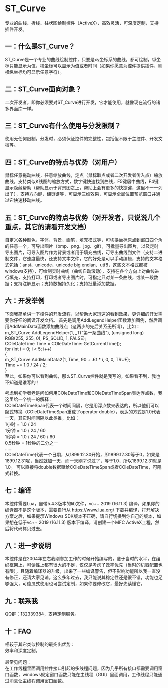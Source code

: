# ST_Curve
专业的曲线、折线、柱状图绘制控件（ActiveX），高效灵活，可深度定制，支持插件开发。

## 一：什么是ST_Curve？
ST_Curve是一个专业的曲线绘制控件，只要是xy坐标系的曲线，都可绘制，纵坐标只能显示为值，横坐标可以显示为值或者时间（如果你愿意为控件提供插件，则横纵坐标均可显示任意字符）。

## 二：ST_Curve面向对象？
二次开发者，即你必须要对ST_Curve进行开发，它才能使用，就像现在流行的诸多界面库一样。

## 三：ST_Curve有什么使用与分发限制？
使用无任何限制，分发时，必须保证控件的完整性，包括但不限于主控件、开发文档等。

## 四：ST_Curve的特点与优势（对用户）
鼠标任意拖动曲线，任意缩放曲线，定点（鼠标取点或者二次开发者传入点）缩放曲线，支持类似K线图的缩放方式，数字键快速找到曲线，F5键居中曲线，F4键显示隐藏帮助（帮助显示于背景图之上，帮助上会有更多的快捷键，这里不一一列出了），支持方向键，翻页键等，可显示三维效果，可显示全局位置预览窗口并通过它快速移动曲线。

## 五：ST_Curve的特点与优势（对开发者，只说说几个重点，其它的请看开发文档）
自定义各种颜色，字体，背景，画笔，填充模式等，可切换坐标原点到窗口四个角的任意一个，可导出图片（bmp、png、jpg、gif），可批量导出图片，以及定时导出图片，可导入图片作为背景或者用于填充曲线，可导出曲线到文件（支持二进制文件，它速度最快，还支持文本文件，它的好处是可以手动编辑，支持的文本格式包括：ansi、unicode、unicode big endian、utf8，这些文本格式都被windows支持），可绘制实时曲线（曲线自动滚动），支持在各个方向上对曲线进行填充，支持打印，打印或者导出图片时，可指定只对某一条曲线，或某一段数据；支持注解显示；支持数据持久化；支持批量添加数据。

## 六：开发举例
下面我简单讲一下控件的开发流程，以帮助大家迅速的看到效果，更详细的开发需要你仔细的阅读开发文档。 首先是调用AddLegendHelper函数添加图例，然后调用AddMainData函数添加曲线点（这两步的先后关系无所谓），比如：</br>
m_ST_Curve.AddLegendHelper(1, _T("第一条曲线"), (unsigned long) RGB(255, 255, 0), PS_SOLID, 1, FALSE);</br>
COleDateTime Time = COleDateTime::GetCurrentTime();</br>
for (int i = 0; i < 5; i++)</br>
{</br>
  m_ST_Curve.AddMainData2(1, Time, 90 + .6f * i, 0, 0, TRUE);</br>
  Time += 1.0 / 24 / 2;</br>
}</br>
至此，如果你可以看到曲线，那么ST_Curve控件就是我写的，如果看不到，我也不知道是谁写的！

考虑到初学者老是问如何用COleDateTime和COleDateTimeSpan表达浮点数，我这里给一个统一的解释：</br>
COleDateTimeSpan代表一个时间间隔，它是用浮点数来表达的，所以他们可以隐式转换（COleDateTimeSpan重载了operator double），表达的方式是1.0代表一天，其它时间间隔以此类推，比如：</br>
1小时 = 1.0 / 24</br>
1分钟 = 1.0 / 24 / 60</br>
1秒钟 = 1.0 / 24 / 60 / 60</br>
0.5秒钟 = 1秒钟的二分之一</br>
……</br>
COleDateTime代表一个日期，从1899.12.30开始，即1899.12.30等于0，如果是1899.12.31呢，当然就加一天，而一天刚才说过了，等于1.0，所以1899.12.31就是1.0。
可以直接将double数据赋给COleDateTimeSpan或者COleDateTime，可隐式转换。

## 七：编译
本控件需要Lua，自带5.4.3版本的lib文件，vc++ 2019 (16.11.3) 编译，如果你的编译器不是这个版本，需要自行从 https://www.lua.org/ 下载并编译，打开解决方案之后，如果提示Windows SDK版本不正确，请自行切换到你自己的版本，如果想在低于vc++ 2019 (16.11.3) 版本下编译，请创建一个MFC ActiveX工程，然后将代码拷贝过去。

## 八：进一步说明
本控件是在2004年左右我刚参加工作的时候开始编写的，鉴于当时的水平，在组织框架上，可读性上都有很大的不足，仅仅是考虑了效率优先（当时的机器配置也有限），且随着编译器的升级，出来了一些编译警告，但不影响功能所以我一直没有修正，还请大家见谅。这么多年过去，我只能说其稳定性还是很不错，功能也足够强大，可傻瓜式使用也可尝试定制，如果你要修改它，最好先读懂它。

## 九：联系我
QQ群：132339384，支持定制服务。

## 十：FAQ
相较于其它类似控制的最突出优势：</br>
效率和深度定制。</br>
</br>
最常见问题：</br>
在工作线程里面调用控件接口引起的多线程问题，因为几乎所有接口都需要调用窗口函数，windows规定窗口函数只能在主线程（GUI）里面调用，工作线程只能通过消息让主线程调用窗口函数。
